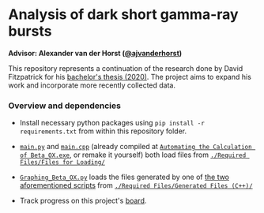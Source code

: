 # Analysis of dark short gamma-ray bursts

**Advisor: Alexander van der Horst ([@ajvanderhorst](https://github.com/ajvanderhorst))**

This repository represents a continuation of the research done by David Fitzpatrick for his [bachelor's thesis (2020)](https://github.com/cgobat/dark-GRBs/blob/master/Fitzpatrick%20thesis%202020.pdf). The project aims to expand his work and incorporate more recently collected data.

### Overview and dependencies

- Install necessary python packages using `pip install -r requirements.txt` from within this repository folder.

- [`main.py`](https://github.com/cgobat/dark-GRBs/blob/master/Calculation%20Code/main.py) and [`main.cpp`](https://github.com/cgobat/dark-GRBs/blob/master/Calculation%20Code/main.cpp) (already compiled at [`Automating the Calculation of Beta_OX.exe`](https://github.com/cgobat/dark-GRBs/blob/master/Calculation%20Code/Automating%20the%20Calculation%20of%20Beta_OX.exe), or remake it yourself) both load files from [`./Required Files/Files for Loading/`](https://github.com/cgobat/dark-GRBs/tree/master/Required%20Files/Files%20for%20Loading)

- [`Graphing_Beta_OX.py`](https://github.com/cgobat/dark-GRBs/blob/master/Graphing%20Code/Graphing_Beta_OX.py) loads the files generated by one of [the two aforementioned scripts](https://github.com/cgobat/dark-GRBs/tree/master/Calculation%20Code) from [`./Required Files/Generated Files (C++)/`](https://github.com/cgobat/dark-GRBs/tree/master/Required%20Files/Generated%20Files%20(C%2B%2B))

- Track progress on this project's [board](https://github.com/cgobat/dark-GRBs/projects/1).
